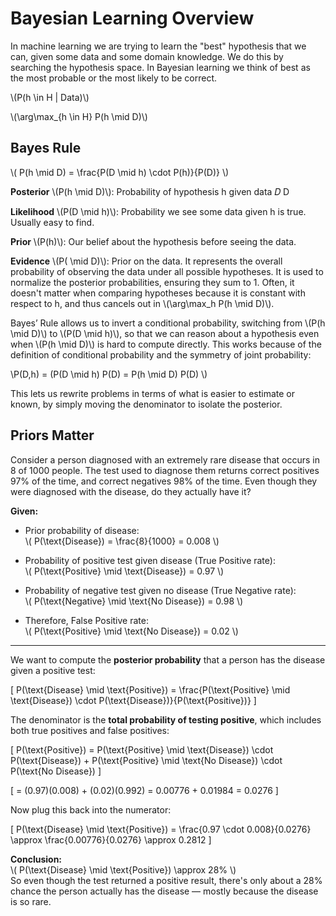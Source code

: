 # Bayesian Learning Overview

In machine learning we are trying to learn the "best" hypothesis that we can, given some data and some domain knowledge. We do this by searching the hypothesis space. In Bayesian learning we think of best as the most probable or the most likely to be correct. 

\\(P(h \in H | Data)\\)

\\(\arg\max_{h \in H} P(h \mid D)\\)

## Bayes Rule

\\(
P(h \mid D) = \frac{P(D \mid h) \cdot P(h)}{P(D)}
\\)

**Posterior** \\(P(h \mid D)\\): Probability of hypothesis h given data 
𝐷
D

**Likelihood** \\(P(D \mid h)\\): Probability we see some data given h is true. Usually easy to find.

**Prior** \\(P(h)\\): Our belief about the hypothesis before seeing the data.

**Evidence** \\(P( \mid D)\\): Prior on the data. It represents the overall probability of observing the data under all possible hypotheses. It is used to normalize the posterior probabilities, ensuring they sum to 1. Often, it doesn't matter when comparing hypotheses because it is constant with respect to h, and thus cancels out in \\(\arg\max_h P(h \mid D)\\).

Bayes’ Rule allows us to invert a conditional probability, switching from \\(P(h \mid D)\\) to \\(P(D \mid h)\\), so that we can reason about a hypothesis even when \\(P(h \mid D)\\) is hard to compute directly. This works because of the definition of conditional probability and the symmetry of joint probability:


\\P(D,h) = (P(D \mid h) P(D) = P(h \mid D) P(D) \\)

This lets us rewrite problems in terms of what is easier to estimate or known, by simply moving the denominator to isolate the posterior.

## Priors Matter

Consider a person diagnosed with an extremely rare disease that occurs in 8 of 1000 people. The test used to diagnose them returns correct positives 97% of the time, and correct negatives 98% of the time. Even though they were diagnosed with the disease, do they actually have it?


**Given:**

- Prior probability of disease:  
  \\( P(\text{Disease}) = \frac{8}{1000} = 0.008 \\)

- Probability of positive test given disease (True Positive rate):  
  \\( P(\text{Positive} \mid \text{Disease}) = 0.97 \\)

- Probability of negative test given no disease (True Negative rate):  
  \\( P(\text{Negative} \mid \text{No Disease}) = 0.98 \\)

- Therefore, False Positive rate:  
  \\( P(\text{Positive} \mid \text{No Disease}) = 0.02 \\)

---

We want to compute the **posterior probability** that a person has the disease given a positive test:

\[
P(\text{Disease} \mid \text{Positive}) = \frac{P(\text{Positive} \mid \text{Disease}) \cdot P(\text{Disease})}{P(\text{Positive})}
\]

The denominator is the **total probability of testing positive**, which includes both true positives and false positives:

\[
P(\text{Positive}) = P(\text{Positive} \mid \text{Disease}) \cdot P(\text{Disease}) + P(\text{Positive} \mid \text{No Disease}) \cdot P(\text{No Disease})
\]

\[
= (0.97)(0.008) + (0.02)(0.992)
= 0.00776 + 0.01984
= 0.0276
\]

Now plug this back into the numerator:

\[
P(\text{Disease} \mid \text{Positive}) = \frac{0.97 \cdot 0.008}{0.0276} \approx \frac{0.00776}{0.0276} \approx 0.2812
\]


**Conclusion:**  
\\( P(\text{Disease} \mid \text{Positive}) \approx 28\% \\)  
So even though the test returned a positive result, there's only about a 28% chance the person actually has the disease — mostly because the disease is so rare.
